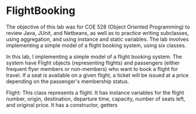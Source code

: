 # FlightBooking
The objective of this lab was for COE 528 (Object Oriented Programming) to review Java, JUnit, and Netbeans, as well as to practice writing subclasses, using aggregation, and using instance and static variables. The lab involves implementing a simple model of a flight booking system, using six classes.

In this lab, I implementing a simple model of a flight booking system. The system have Flight objects (representing flights) and passengers (either frequent flyer members or non-members) who want to book a flight for travel. If a seat is available on a given flight, a ticket will be issued at a price depending on the passenger's membership status.


Flight: This class represents a flight. It has instance variables for the flight number, origin, destination, departure time, capacity, number of seats left, and original price. It has a constructor, getters
